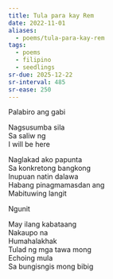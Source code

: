 ```yaml
---
title: Tula para kay Rem
date: 2022-11-01
aliases:
  - poems/tula-para-kay-rem
tags:
  - poems
  - filipino
  - seedlings
sr-due: 2025-12-22
sr-interval: 485
sr-ease: 250
---
```

Palabiro ang gabi  

Nagsusumba sila  
Sa saliw ng  
I will be here  

Naglakad ako papunta  
Sa konkretong bangkong  
Inupuan natin dalawa  
Habang pinagmamasdan ang  
Mabituwing langit  

Ngunit  

May ilang kabataang  
Nakaupo na  
Humahalakhak  
Tulad ng mga tawa mong  
Echoing mula   
Sa bungisngis mong bibig  